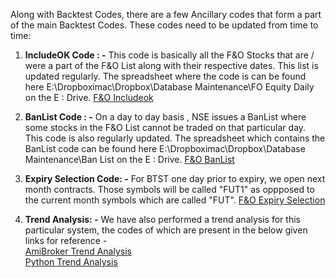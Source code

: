 
Along with Backtest Codes, there are a few Ancillary codes that form a part of the main Backtest Codes. These codes need to be updated from time to time:

1) **IncludeOK Code : -**
   This code is basically all the F&O Stocks that are / were a part of the F&O List along with their respective dates. This list is updated regularly.
   The spreadsheet where the code is can be found here E:\Dropboximac\Dropbox\Database Maintenance\FO Equity Daily on the E : Drive. 
   [F&O Includeok](https://github.com/qodeinvestments/Swan-Documentation/blob/main/Database%20Maintenance/F%26O%20IncludeOK.md)
   
2) **BanList Code : -**
   On a day to day basis , NSE issues a BanList where some stocks in the F&O List cannot be traded on that particular day. This code is also regularly updated.
   The spreadsheet which contains the BanList code can be found here E:\Dropboximac\Dropbox\Database Maintenance\Ban List on the E : Drive.
   [F&O BanList](https://github.com/qodeinvestments/Swan-Documentation/blob/main/Database%20Maintenance/F%26O%20BanList.md)
   
3) **Expiry Selection Code: -**
   For BTST one day prior to expiry, we open next month contracts. Those symbols will be called "FUT1" as oppposed to the current month symbols 
   which are called "FUT". 
   [F&O Expiry Selection](https://github.com/qodeinvestments/Swan-Documentation/blob/main/Database%20Maintenance/F%26O%20Expiry%20Selection.md)
   
4) **Trend Analysis: -**
   We have also performed a trend analysis for this particular system, the codes of which are present in the below given links for reference - <br/>
   [AmiBroker Trend Analysis](https://github.com/qodeinvestments/Swan-Documentation/blob/main/Systems/Trend_Analysis/AmibrokerTrendAnalysis.md)<br/>
   [Python Trend Analysis](https://github.com/qodeinvestments/Swan-Documentation/blob/main/Systems/Trend_Analysis/PythonTrendAnalysis.ipynb)
   
   
   
   
